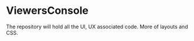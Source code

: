 # ViewersConsole
The repository will hold all the UI, UX associated code. More of layouts and CSS. 
